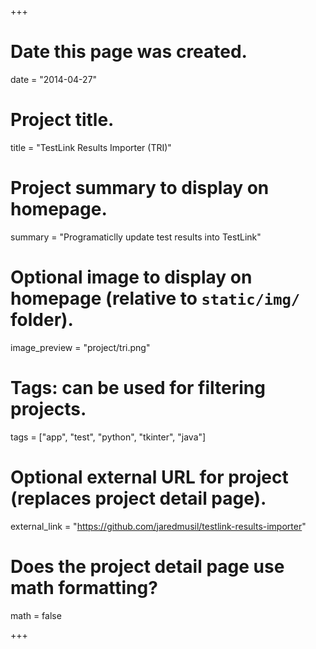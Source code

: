 +++
# Date this page was created.
date = "2014-04-27"

# Project title.
title = "TestLink Results Importer (TRI)"

# Project summary to display on homepage.
summary = "Programaticlly update test results into TestLink"

# Optional image to display on homepage (relative to `static/img/` folder).
image_preview = "project/tri.png"

# Tags: can be used for filtering projects.
tags = ["app", "test", "python", "tkinter", "java"]

# Optional external URL for project (replaces project detail page).
external_link = "https://github.com/jaredmusil/testlink-results-importer"

# Does the project detail page use math formatting?
math = false

+++

